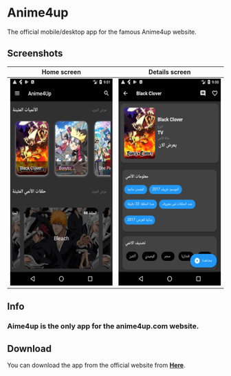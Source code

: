 

# Anime4up
The official mobile/desktop app for the famous Anime4up website.
## Screenshots
| Home screen|Details screen| 
| ------------- | ------------- |
| <img src="https://github.com/jakcal/Anime4up/blob/master/images/screen1.png?raw=true" width="270" height="480"> | <img src="https://github.com/jakcal/Anime4up/blob/master/images/screen2.png?raw=true" width="270" height="480"> |

## Info
### Aime4up is the only app for the anime4up.com website.


## Download
You can download the app from the official website from [**Here**](https://anime4upapp.ml//).
